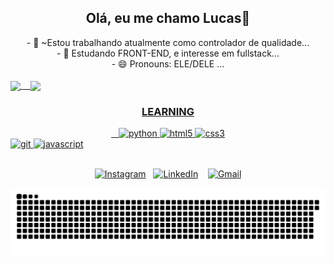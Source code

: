 
 <div align="center">
   <h2> Olá, eu me chamo Lucas👋</h2> 
  - 🔭 ~Estou trabalhando atualmente como controlador de qualidade...<br>
  - 🌱 Estudando FRONT-END, e interesse em fullstack...<br>
 - 😄 Pronouns: ELE/DELE ...
 </div>
 
<div  align="center" style="display: flex; max-width: 800px; margin: auto;">
  <a href="https://github.com/Lucas2907">
   <br>
  <img align="center" height="160em" src="https://github-readme-stats.vercel.app/api?username=Lucas2907&show_icons=true&theme=github_dark"/>
    &nbsp;&nbsp;
  <img align="center" height="160em" src="https://github-readme-stats.vercel.app/api/top-langs/?username=Lucas2907&layout=compact&langs_count=16&theme=github_dark"/>
</div>



<div align="center">
  <h3>LEARNING</h3>
  &nbsp;&nbsp;
  <img src="https://cdn.jsdelivr.net/gh/devicons/devicon/icons/python/python-original.svg" alt="python" width="40" height="40"/>
  <img src="https://cdn.jsdelivr.net/gh/devicons/devicon/icons/html5/html5-original.svg" alt="html5" width="40" height="40"/>
  <img src="https://cdn.jsdelivr.net/gh/devicons/devicon/icons/css3/css3-original.svg" alt="css3" width="40" height="40"/>                                             </div>
  <img src="https://cdn.jsdelivr.net/gh/devicons/devicon@latest/icons/git/git-plain-wordmark.svg" alt="git" width="40" height="40"/>
  <img src="https://cdn.jsdelivr.net/gh/devicons/devicon/icons/javascript/javascript-original.svg" alt="javascript" width="40" height="40"/>
<div>
 <br>
  <p align="center">
  <a href="https://www.instagram.com/lucas_garcia.29/"><img src="https://img.shields.io/badge/Instagram-%23E4405F.svg?&style=for-the-badge&logo=Instagram&logoColor=white" alt="Instagram"></a>&nbsp;&nbsp;
  <a href="https://www.linkedin.com/in/lucas-pasa/"><img src="https://img.shields.io/badge/LinkedIn-%230077B5.svg?&style=for-the-badge&logo=LinkedIn&logoColor=white" alt="LinkedIn"></a>&nbsp &nbsp
  <a href="mailto:contatolucaspasa@gmail.com "><img src="https://img.shields.io/badge/Gmail-%23D14836.svg?&style=for-the-badge&logo=Gmail&logoColor=white" alt="Gmail"></a>
    
![snake gif](https://github.com/Lucas2907/Lucas2907/blob/output/github-contribution-grid-snake.svg)
</p>

</div>

          
